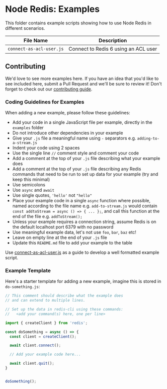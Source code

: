 # Node Redis: Examples

This folder contains example scripts showing how to use Node Redis in different scenarios.

|File Name               |Description                         |
|------------------------|------------------------------------|
|`connect-as-acl-user.js`|Connect to Redis 6 using an ACL user|

## Contributing

We'd love to see more examples here. If you have an idea that you'd like to see included here, submit a Pull Request and we'll be sure to review it!  Don't forget to check out our [contributing guide](../CONTRIBUTING.md).

### Coding Guidelines for Examples

When adding a new example, please follow these guidelines:

* Add your code in a single JavaScript file per example, directly in the `examples` folder
* Do not introduce other dependencies in your example
* Give your `.js` file a meaningful name using `-` separators e.g. `adding-to-a-stream.js`
* Indent your code using 2 spaces
* Use the single line `//` comment style and comment your code
* Add a comment at the top of your `.js` file describing what your example does
* Add a comment at the top of your `.js` file describing any Redis commands that need to be run to set up data for your example (try and keep this minimal)
* Use semicolons
* Use `async` and `await`
* Use single quotes, `'hello'` not `"hello"`
* Place your example code in a single `async` function where possible, named according to the file name e.g. `add-to-stream.js` would contain `const addtoStream = async () => { ... };`, and call this function at the end of the file e.g. `addToStream();`
* Unless your example requires a connection string, assume Redis is on the default localhost port 6379 with no password
* Use meaningful example data, let's not use `foo`, `bar`, `baz` etc!
* Leave on empty line at the end of your `.js` file
* Update this `README.md` file to add your example to the table

Use [connect-as-acl-user.js](connect-as-acl-user.js) as a guide to develop a well formatted example script.

### Example Template

Here's a starter template for adding a new example, imagine this is stored in `do-something.js`:

```javascript
// This comment should describe what the example does
// and can extend to multiple lines.

// Set up the data in redis-cli using these commands:
//   <add your command(s) here, one per line>

import { createClient } from 'redis';

const doSomething = async () => {
  const client = createClient();

  await client.connect();

  // Add your example code here...

  await client.quit();
}


doSomething();
```